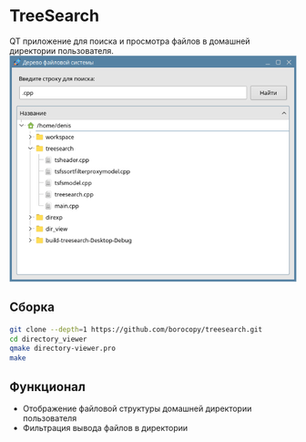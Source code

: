 # TreeSearch
QT приложение для поиска и просмотра файлов в домашней директории пользователя.
![treesearch preview](https://github.com/borocopy/treesearch/blob/master/image.png?raw=true)

## Сборка
```bash
git clone --depth=1 https://github.com/borocopy/treesearch.git
cd directory_viewer
qmake directory-viewer.pro
make
```

## Функционал
- Отображение файловой структуры домашней директории пользователя
- Фильтрация вывода файлов в директории
